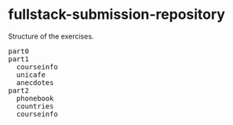 # fullstack-submission-repository


Structure of the exercises.

<pre>
part0
part1
  courseinfo
  unicafe
  anecdotes
part2
  phonebook
  countries
  courseinfo
</pre>
